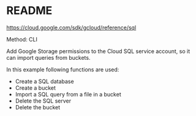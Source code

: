 # README

https://cloud.google.com/sdk/gcloud/reference/sql

Method: CLI

Add Google Storage permissions to the Cloud SQL service account, so it can import queries from buckets.

In this example following functions are used:
- Create a SQL database
- Create a bucket
- Import a SQL query from a file in a bucket
- Delete the SQL server
- Delete the bucket
